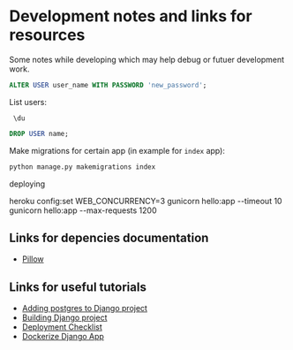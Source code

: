 # Development notes and links for resources

Some notes while developing which may help debug or futuer development work.

```sql
ALTER USER user_name WITH PASSWORD 'new_password';
```

List users:

```psql
 \du
```

```sql
DROP USER name;
```

Make migrations for certain app (in example for `index` app):

```sh
python manage.py makemigrations index
```


deploying

heroku config:set WEB_CONCURRENCY=3
gunicorn hello:app --timeout 10
gunicorn hello:app --max-requests 1200

## Links for depencies documentation

* [Pillow](https://pillow.readthedocs.io/en/latest/installation.html)

## Links for useful tutorials

* [Adding postgres to Django project](https://tutorial-extensions.djangogirls.org/en/optional_postgresql_installation/)
* [Building Django project](https://docs.djangoproject.com/en/3.0/intro/tutorial02/)
* [Deployment Checklist](https://docs.djangoproject.com/en/3.0/howto/deployment/checklist/)
* [Dockerize Django App](https://semaphoreci.com/community/tutorials/dockerizing-a-python-django-web-application)
